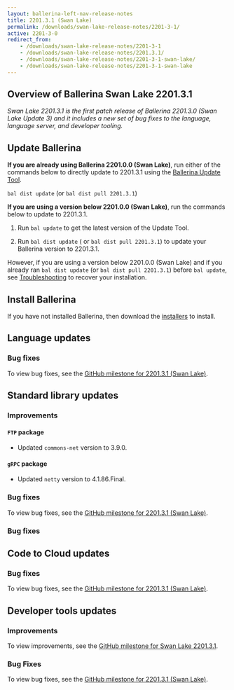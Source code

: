 ```yaml
---
layout: ballerina-left-nav-release-notes
title: 2201.3.1 (Swan Lake) 
permalink: /downloads/swan-lake-release-notes/2201-3-1/
active: 2201-3-0
redirect_from: 
    - /downloads/swan-lake-release-notes/2201-3-1
    - /downloads/swan-lake-release-notes/2201.3.1/
    - /downloads/swan-lake-release-notes/2201-3-1-swan-lake/
    - /downloads/swan-lake-release-notes/2201-3-1-swan-lake
---
```


## Overview of Ballerina Swan Lake 2201.3.1

<em>Swan Lake 2201.3.1 is the first patch release of Ballerina 2201.3.0 (Swan Lake Update 3) and it includes a new set of bug fixes to the language, language server, and developer tooling.</em>

## Update Ballerina

**If you are already using Ballerina 2201.0.0 (Swan Lake)**, run either of the commands below to directly update to 2201.3.1 using the [Ballerina Update Tool](/learn/cli-documentation/update-tool/).

`bal dist update` (or `bal dist pull 2201.3.1`)

**If you are using a version below 2201.0.0 (Swan Lake)**, run the commands below to update to 2201.3.1.

1. Run `bal update` to get the latest version of the Update Tool.

2. Run `bal dist update` ( or `bal dist pull 2201.3.1`) to update your Ballerina version to 2201.3.1.

However, if you are using a version below 2201.0.0 (Swan Lake) and if you already ran `bal dist update` (or `bal dist pull 2201.3.1`) before `bal update`, see [Troubleshooting](/downloads/swan-lake-release-notes/swan-lake-2201.0.0#troubleshooting) to recover your installation.

## Install Ballerina

If you have not installed Ballerina, then download the [installers](/downloads/#swanlake) to install.

## Language updates

### Bug fixes

To view bug fixes, see the [GitHub milestone for 2201.3.1 (Swan Lake)](https://github.com/ballerina-platform/ballerina-lang/issues?q=is%3Aissue+milestone%3A2201.3.1+label%3AType%2FBug+is%3Aclosed).

## Standard library updates

### Improvements

#### `FTP` package
- Updated `commons-net` version to 3.9.0.

#### `gRPC` package
- Updated `netty` version to 4.1.86.Final.

### Bug fixes

To view bug fixes, see the [GitHub milestone for 2201.3.1 (Swan Lake)](https://github.com/ballerina-platform/ballerina-standard-library/issues?q=is%3Aissue+milestone%3A2201.3.1+label%3AType%2FBug+is%3Aclosed).

### Bug fixes

## Code to Cloud updates

### Bug fixes

To view bug fixes, see the [GitHub milestone for 2201.3.1 (Swan Lake)](https://github.com/ballerina-platform/module-ballerina-c2c/issues?q=is%3Aissue+milestone%3A2201.3.1+label%3AType%2FBug+is%3Aclosed).

## Developer tools updates

### Improvements

To view improvements, see the [GitHub milestone for Swan Lake 2201.3.1](https://github.com/ballerina-platform/ballerina-lang/issues?q=label%3AArea%2FProjectDesignTool+milestone%3A2201.3.1+is%3Aclosed).

### Bug Fixes

To view bug fixes, see the [GitHub milestone for 2201.3.1 (Swan Lake)](https://github.com/ballerina-platform/ballerina-lang/issues?q=label%3AArea%2FJSONToRecordConverter+milestone%3A2201.3.1+is%3Aclosed).

